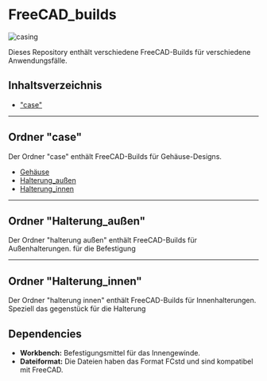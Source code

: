 # FreeCAD_builds

![casing](case/Gehäuse/case.png)
  


Dieses Repository enthält verschiedene FreeCAD-Builds für verschiedene Anwendungsfälle.

## Inhaltsverzeichnis

- ["case"](#ordner-case)

---

## Ordner "case"

Der Ordner "case" enthält FreeCAD-Builds für Gehäuse-Designs.
- [ Gehäuse](#ordner-Gehäuse)
- [ Halterung_außen](#ordner-halterung-außen)
- [ Halterung_innen](#ordner-halterung-innen)


---

## Ordner "Halterung_außen"

Der Ordner "halterung außen" enthält FreeCAD-Builds für Außenhalterungen.
für die Befestigung 

---

## Ordner "Halterung_innen"

Der Ordner "halterung innen" enthält FreeCAD-Builds für Innenhalterungen.
Speziell das gegenstück für die Halterung

## Dependencies

- **Workbench:** Befestigungsmittel für das Innengewinde.
- **Dateiformat:** Die Dateien haben das Format FCstd und sind kompatibel mit FreeCAD.





